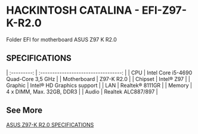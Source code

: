 # HACKINTOSH CATALINA - EFI-Z97-K-R2.0
Folder EFI for motherboard ASUS Z97 K R2.0

SPECIFICATIONS
--------------

| :---------: | :----------------------------------: |
| CPU		  | Intel Core i5-4690 Quad-Core 3,5 GHz |
| Motherboard | Z97-K R2.0						     |
| Chipset     | Intel® Z97  					     |
| Graphic     | Intel® HD Graphics support		     |
| LAN         | Realtek® 8111GR				         |
| Memory      | 4 x DIMM, Max. 32GB, DDR3		     |
| Audio       | Realtek ALC887/897				     |

See More
--------
[ASUS Z97-K R2.0 SPECIFICATIONS](https://origin-www.asus.com/motherboards/z97k_r20/specifications/)




























